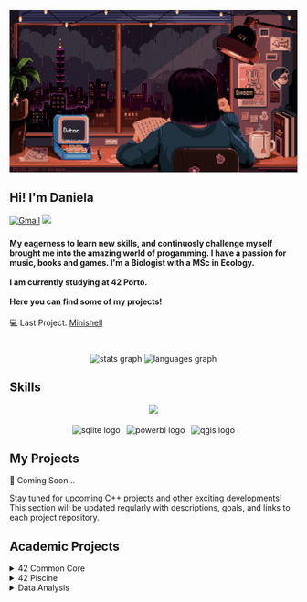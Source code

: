 
![](https://github.com/Daniela-Padilha/Aesthetic/blob/main/dds1ndp-69dbc70d-57e7-42ec-b66d-ba721437c54a.gif)

<h2 align="left">Hi! I'm Daniela</h2> <a href="mailto: danielasofiapadilha@gmail.com" target="_blank"><img src="https://img.shields.io/badge/Gmail-D14836?logo=gmail&logoColor=white" alt="Gmail"></a> <a href="https://www.linkedin.com/in/daniela-sofia-padilha/" target="_blank"><img src="https://img.shields.io/badge/-LinkedIn-%230077B5?style=for-the-badge&logo=linkedin&logoColor=white" target="_blank"></a> 

###

<h4 align="left">My eagerness to learn new skills, and  continuosly challenge myself brought me into the amazing world of progamming. I have a passion for music, books and games. I'm a Biologist with a MSc in Ecology.<br><br>I am currently studying at 42 Porto.<br><br>Here you can find some of my projects!</h4>

💻 Last Project: [Minishell](https://github.com/Daniela-Padilha/minishell)</h4>

###

<br clear="both">

<div align="center">
  <img src="https://github-readme-stats.vercel.app/api?username=Daniela-Padilha&hide_title=false&hide_rank=false&show_icons=true&include_all_commits=true&count_private=true&disable_animations=false&theme=react&locale=en&hide_border=false&order=1" height="150" alt="stats graph"  />
  <img src="https://github-readme-stats.vercel.app/api/top-langs?username=Daniela-Padilha&locale=en&hide_title=false&layout=compact&card_width=320&langs_count=5&theme=react&hide_border=false&order=2" height="150" alt="languages graph"  />
</div>

###

## Skills

<div align="center">
  <a href="https://skillicons.dev">
    <img src="https://skillicons.dev/icons?i=linux,bash,c,cpp,vscode,vim,git,github,notion" />
  </a>
</div>

<br clear="both">

<div align="center">
  <img src="https://cdn.jsdelivr.net/gh/devicons/devicon/icons/sqlite/sqlite-original.svg" height="40" alt="sqlite logo" />
  <img width="3" />
  <img src="https://upload.wikimedia.org/wikipedia/commons/thumb/c/cf/New_Power_BI_Logo.svg/630px-New_Power_BI_Logo.svg.png" height="40" alt="powerbi logo" />
  <img width="3" />
  <img src="https://www.qgis.org/styleguide/visual/qgis-logo.png" height="40" alt="qgis logo" />
</div>

###

## My Projects

📁 Coming Soon...

Stay tuned for upcoming C++ projects and other exciting developments!  
This section will be updated regularly with descriptions, goals, and links to each project repository.

## Academic Projects
</details>

<details>
<summary>42 Common Core</summary>

## Projects
<div align="center">

| Project | Status   | Language | Score       |
| ------- | -------- | -------- | ----------- |
| [libft](https://github.com/Daniela-Padilha/42_libft) | Completed | C        | 125 / 100  ✅ ✨ |
| [ft_printf](https://github.com/Daniela-Padilha/42_ft_printf)| Completed | C        | 100 / 100 ✅ |
| [get_next_line](https://github.com/Daniela-Padilha/42_get_next_line)| Completed | C        | 125 / 100 ✅ ✨ |
| [Born2beroot](https://github.com/Daniela-Padilha/42_born2beroot)| Completed | Shell       | 100 / 100 ✅ |
| [Pipex](https://github.com/Daniela-Padilha/42_pipex)| Completed | C       | 125 / 100 ✅ ✨ |
| [Push_Swap](https://github.com/Daniela-Padilha/42_push_swap)| Completed | C       | 100 / 100 ✅ |
| [Fdf](https://github.com/Daniela-Padilha/42_fdf)| Completed | C       | 123 / 100 ✅ ✨ |
| [Minishell](https://github.com/Daniela-Padilha/minishell)| Completed | C       | 98 / 100      ✅ |
| [Philosophers](https://github.com/Daniela-Padilha/42_philosophers)| In Progress... | C       | ❓❓❓ / 100 |
| [CPP00](https://github.com/Daniela-Padilha/42_CPP/tree/main/CPP00)| In Progress... | C++     | ❓❓❓ / 100 |
| [CPP01](https://github.com/Daniela-Padilha/42_CPP/tree/main/CPP01)| Soon... | C++     | ❓❓❓ / 100 |
| [CPP02](https://github.com/Daniela-Padilha/42_CPP/tree/main/CPP02)| Soon... | C++     | ❓❓❓ / 100 |
| [CPP03](https://github.com/Daniela-Padilha/42_CPP/tree/main/CPP03)| Soon... | C++     | ❓❓❓ / 100 |
| [CPP04](https://github.com/Daniela-Padilha/42_CPP/tree/main/CPP04)| Soon... | C++     | ❓❓❓ / 100 |
| [NetPractice]()| Soon... | Networking     | ❓❓❓ / 100 |
| [Cubo3D]()| Soon... | C       | ❓❓❓ / 100 |
</div>

## Exams

<div align="center">

| Exam | Status   | Language | Score       |
| ---- | -------- | -------- | ----------- |
| [Exam 02](https://github.com/Daniela-Padilha/42_Exam_Study/tree/main/Milestone2)| Completed | C        | 100 / 100 ✅ |
| [Exam 03](https://github.com/Daniela-Padilha/42_Exam_Study/tree/main/Milestone%203)| Completed | C        | 100 / 100 ✅ |
| [Exam 04]()| In Progress... | C        | ❓❓❓ / 100 |
| [Exam 05]()| Soon... | C++        | ❓❓❓ / 100 |
| ... | ... | ... | ... |

</div>

##

</details>

<details>
<summary>42 Piscine</summary>

<div align="center">

| Project |  Status   | Language |   Score    |
| ------- | --------  | -------- | -----------|
| [Shell00](https://github.com/Daniela-Padilha/42Piscine/tree/main/shell00)   | Completed |    Shell     | 60/100    ✅ |
| [Shell01](https://github.com/Daniela-Padilha/42Piscine/tree/main/shell01)   | Completed |    Shell     | 55/100    ✅ |
| [C00](https://github.com/Daniela-Padilha/42Piscine/tree/main/C00)   | Completed |    C     | 85/100    ✅ |
| [C01](https://github.com/Daniela-Padilha/42Piscine/tree/main/C01)   | Completed |    C     | 70/100   ✅ |
| [C02](https://github.com/Daniela-Padilha/42Piscine/tree/main/C02)   | Completed |    C     | 75/100    ✅ |
| [C03](https://github.com/Daniela-Padilha/42Piscine/tree/main/C03)   | Completed |    C     | 75/100    ✅ |
| [C04](https://github.com/Daniela-Padilha/42Piscine/tree/main/C04)   | Completed |    C     | 70/100    ✅ |
| [C05](https://github.com/Daniela-Padilha/42Piscine/tree/main/C05)   | Completed |    C     | 80/100    ✅ |
| [C06](https://github.com/Daniela-Padilha/42Piscine/tree/main/C06)   | Completed |    C     | 70/100   ✅ |
| [C07](https://github.com/Daniela-Padilha/42Piscine/tree/main/C07)   | Completed |    C     | 60/100    ✅ |
| [C08](https://github.com/Daniela-Padilha/42Piscine/tree/main/C08)   | Completed |    C     | 70/100   ✅ |
| [Rush00](https://github.com/Daniela-Padilha/42Piscine/tree/main/rush00)   | Completed |    C     | 116/100  ✅ ✨ |
| [Rush01](https://github.com/Daniela-Padilha/42Piscine/tree/main/Rush01)   | Failed |    C     | 0/100    ❌  |
| Exam 00  | Failed |    C     |  10/100    ❌  |
| Exam 01  | Completed |    C     |  50/100    ✅  |
| Exam 02  | Completed |    C     |  60/100   ✅ |
| Final Exam  | Completed |    C     |  48/100   ✅|
| [Piscine Reload](https://github.com/Daniela-Padilha/Piscine_Reloaded) | Completed | C | 100/100 ✅ ✨ |

</div>

##

</details>

<details>
<summary>Data Analysis</summary>

<div align="left">

Power BI

- [Wine Productivity Project](https://github.com/Daniela-Padilha/Wine_Productivity_Analysis)
- [Toy Store Sales Project](https://github.com/Daniela-Padilha/ToyStore_Sales_Project)


</div>
